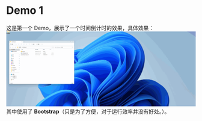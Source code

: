 # Demo 1
这是第一个 Demo，展示了一个时间倒计时的效果，具体效果：
![demo1 效果](../../ScreenShots/demo2.gif)
其中使用了 **Bootstrap**（只是为了方便，对于运行效率并没有好处。）。
